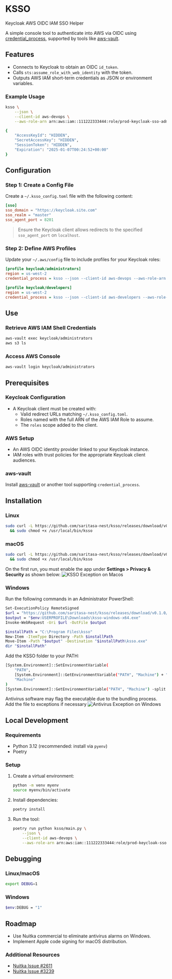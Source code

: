 
# KSSO

Keycloak AWS OIDC IAM SSO Helper

A simple console tool to authenticate into AWS via OIDC using [credential_process](https://docs.aws.amazon.com/cli/v1/userguide/cli-configure-sourcing-external.html), supported by tools like [aws-vault](https://github.com/99designs/aws-vault/blob/master/USAGE.md#using-credential_process).

## Features

- Connects to Keycloak to obtain an OIDC `id_token`.
- Calls `sts:assume_role_with_web_identity` with the token.
- Outputs AWS IAM short-term credentials as JSON or environment variables.

### Example Usage

```sh
ksso \
    --json \
    --client-id aws-devops \
    --aws-role-arn arn:aws:iam::111222333444:role/prod-keycloak-sso-administrators-role

{
    "AccessKeyId": "HIDDEN",
    "SecretAccessKey": "HIDDEN",
    "SessionToken": "HIDDEN",
    "Expiration": "2025-01-07T00:24:52+00:00"
}
```

## Configuration

### Step 1: Create a Config File

Create a `~/.ksso_config.toml` file with the following content:

```toml
[sso]
sso_domain = "https://keycloak.site.com"
sso_realm = "master"
sso_agent_port = 8201
```

> Ensure the Keycloak client allows redirects to the specified `sso_agent_port` on `localhost`.

### Step 2: Define AWS Profiles

Update your `~/.aws/config` file to include profiles for your Keycloak roles:

```ini
[profile keycloak/administrators]
region = us-west-2
credential_process = ksso --json --client-id aws-devops --aws-role-arn arn:aws:iam::111222333444:role/prod-keycloak-sso-administrators-role

[profile keycloak/developers]
region = us-west-2
credential_process = ksso --json --client-id aws-developers --aws-role-arn arn:aws:iam::111222333444:role/prod-keycloak-sso-developers-role
```

## Use

### Retrieve AWS IAM Shell Credentials

```sh
aws-vault exec keycloak/administrators
aws s3 ls
```

### Access AWS Console

```sh
aws-vault login keycloak/administrators
```

## Prerequisites

### Keycloak Configuration

- A Keycloak client must be created with:
  - Valid redirect URLs matching `~/.ksso_config.toml`.
  - Roles named with the full ARN of the AWS IAM Role to assume.
  - The `roles` scope added to the client.

### AWS Setup

- An AWS OIDC identity provider linked to your Keycloak instance.
- IAM roles with trust policies for the appropriate Keycloak client audiences.

### aws-vault

Install [aws-vault](https://github.com/99designs/aws-vault/tree/master?tab=readme-ov-file#installing) or another tool supporting `credential_process`.

## Installation

### Linux

```sh
sudo curl -L https://github.com/saritasa-nest/ksso/releases/download/v0.1.0/ksso-linux-0.1.0 -o /usr/local/bin/ksso \
  && sudo chmod +x /usr/local/bin/ksso
```

### macOS

```sh
sudo curl -L https://github.com/saritasa-nest/ksso/releases/download/v0.1.0/ksso-macos-arm64 -o /usr/local/bin/ksso \
  && sudo chmod +x /usr/local/bin/ksso
```

On the first run, you must enable the app under **Settings > Privacy & Security** as shown below:
![KSSO Exception on Macos](.docs/macos-ksso-blocked.png)

### Windows

Run the following commands in an Administrator PowerShell:

```sh
Set-ExecutionPolicy RemoteSigned
$url = "https://github.com/saritasa-nest/ksso/releases/download/v0.1.0/ksso-windows-x64.exe"
$output = "$env:USERPROFILE\Downloads\ksso-windows-x64.exe"
Invoke-WebRequest -Uri $url -OutFile $output

$installPath = "C:\Program Files\ksso"
New-Item -ItemType Directory -Path $installPath
Move-Item -Path "$output" -Destination "$installPath\ksso.exe"
dir "$installPath"
```

Add the KSSO folder to your PATH:

```sh
[System.Environment]::SetEnvironmentVariable(
    "PATH",
    [System.Environment]::GetEnvironmentVariable("PATH", "Machine") + ";C:\Program Files\ksso",
    "Machine"
)
[System.Environment]::GetEnvironmentVariable("PATH", "Machine") -split ";"
```

Antivirus software may flag the executable due to the bundling process. Add the file to exceptions if necessary
![Antivirus Exception on Windows](.docs/windows-antivirus-exception.png)


## Local Development

### Requirements

- Python 3.12 (recommended: install via `pyenv`)
- Poetry

### Setup

1. Create a virtual environment:

   ```sh
   python -m venv myenv
   source myenv/bin/activate
   ```

2. Install dependencies:

   ```sh
   poetry install
   ```

3. Run the tool:

   ```sh
   poetry run python ksso/main.py \
       --json \
       --client-id aws-devops \
       --aws-role-arn arn:aws:iam::111222333444:role/prod-keycloak-sso-administrators-role
   ```

## Debugging

### Linux/macOS

```sh
export DEBUG=1
```

### Windows

```sh
$env:DEBUG = "1"
```

## Roadmap

- Use Nuitka commercial to eliminate antivirus alarms on Windows.
- Implement Apple code signing for macOS distribution.

### Additional Resources

- [Nuitka Issue #2611](https://github.com/Nuitka/Nuitka/issues/2611)
- [Nuitka Issue #3239](https://github.com/Nuitka/Nuitka/issues/3239)
